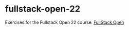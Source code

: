 # fullstack-open-22
Exercises for the Fullstack Open 22 course.
[FullStack Open](https://fullstackopen.com/en/)
